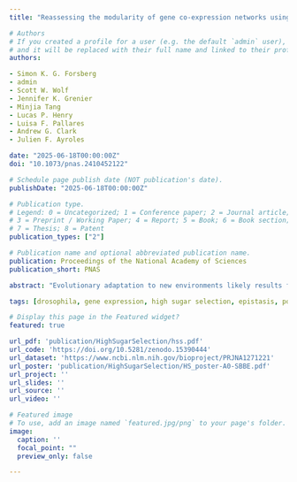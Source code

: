 ```yaml
---
title: "Reassessing the modularity of gene co-expression networks using the Stochastic Block Model"

# Authors
# If you created a profile for a user (e.g. the default `admin` user), write the username (folder name) here
# and it will be replaced with their full name and linked to their profile.
authors:

- Simon K. G. Forsberg
- admin
- Scott W. Wolf
- Jennifer K. Grenier
- Minjia Tang
- Lucas P. Henry
- Luisa F. Pallares
- Andrew G. Clark
- Julien F. Ayroles

date: "2025-06-18T00:00:00Z"
doi: "10.1073/pnas.2410452122"

# Schedule page publish date (NOT publication's date).
publishDate: "2025-06-18T00:00:00Z"

# Publication type.
# Legend: 0 = Uncategorized; 1 = Conference paper; 2 = Journal article;
# 3 = Preprint / Working Paper; 4 = Report; 5 = Book; 6 = Book section;
# 7 = Thesis; 8 = Patent
publication_types: ["2"]

# Publication name and optional abbreviated publication name.
publication: Proceedings of the National Academy of Sciences
publication_short: PNAS

abstract: "Evolutionary adaptation to new environments likely results from a combination of selective sweeps and polygenic shifts, depending on the genetic architecture of traits under selection. While selective sweeps have been widely studied, polygenic responses are thought to be more prevalent but remain challenging to quantify. The infinitesimal model makes explicit the hypothesis about the dynamics of changes in allele frequencies under selection, where only allelic effect sizes, frequencies, linkage, and gametic disequilibrium matter. Departures from this, like long-range correlations of allele frequency changes, could be a signal of epistasis in polygenic response. We performed an Evolve & Resequence experiment in _Drosophila melanogaster_ exposing flies to a high-sugar diet for over 100 generations. We tracked allele frequency changes in >3000 individually sequenced flies and population pools and searched for loci under selection by identifying sites with allele frequency trajectories that differentiated selection regimes consistently across replicates. We estimate that at least 4% of the genome was under positive selection, indicating a highly polygenic response. The response was dominated by small, consistent allele frequency changes, with few loci exhibiting large shifts. We then searched for signatures of selection on pairwise combinations of alleles in the new environment and found several strong signals of putative epistatic interactions across unlinked loci that were consistent across selected populations. Finally, we measured differentially expressed genes (DEGs) across treatments and show that DEGs are enriched for selected SNPs. Our results suggest that epistatic contributions to polygenic selective response are common and lead to detectable signatures."

tags: [drosophila, gene expression, high sugar selection, epistasis, polygenic adaptation, selection, quantitative genetics]

# Display this page in the Featured widget?
featured: true

url_pdf: 'publication/HighSugarSelection/hss.pdf'
url_code: 'https://doi.org/10.5281/zenodo.15390444'
url_dataset: 'https://www.ncbi.nlm.nih.gov/bioproject/PRJNA1271221'
url_poster: 'publication/HighSugarSelection/HS_poster-A0-SBBE.pdf'
url_project: ''
url_slides: ''
url_source: ''
url_video: ''

# Featured image
# To use, add an image named `featured.jpg/png` to your page's folder.
image:
  caption: ''
  focal_point: ""
  preview_only: false

---
```


